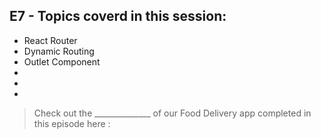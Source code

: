 ## E7 - Topics coverd in this session:

- React Router
- Dynamic Routing
- Outlet Component
- 
- 
- 

>  Check out the ______________ of our Food Delivery app completed in this episode here : 
